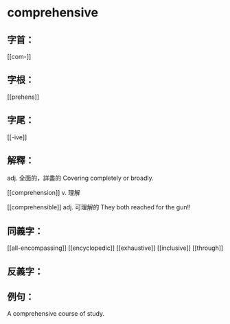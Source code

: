 # comprehensive


## 字首：
[[com-]]
## 字根：
[[prehens]]

## 字尾：
[[-ive]]


## 解釋：
adj.
全面的，詳盡的
Covering completely or broadly.

[[comprehension]]
v. 
理解

[[comprehensible]]
adj.
可理解的
They both reached for the gun!!
## 同義字：
[[all-encompassing]]
[[encyclopedic]]
[[exhaustive]]
[[inclusive]]
[[through]]

## 反義字：

## 例句：
A comprehensive course of study.